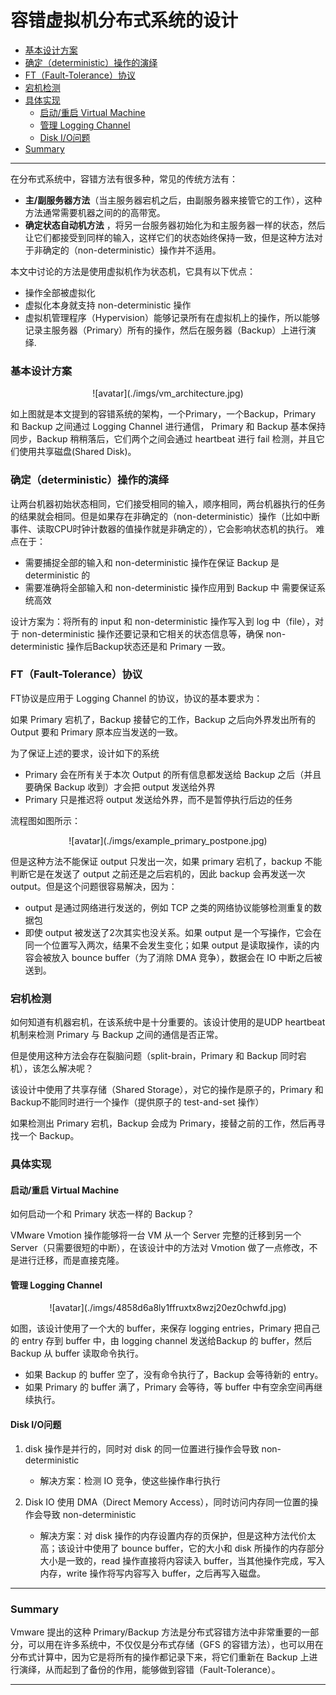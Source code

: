 
# 容错虚拟机分布式系统的设计

<!-- MarkdownTOC indent="\t" autolink="true" -->

- [基本设计方案](#%E5%9F%BA%E6%9C%AC%E8%AE%BE%E8%AE%A1%E6%96%B9%E6%A1%88)
- [确定（deterministic）操作的演绎](#%E7%A1%AE%E5%AE%9A%EF%BC%88deterministic%EF%BC%89%E6%93%8D%E4%BD%9C%E7%9A%84%E6%BC%94%E7%BB%8E)
- [FT（Fault-Tolerance）协议](#ft%EF%BC%88fault-tolerance%EF%BC%89%E5%8D%8F%E8%AE%AE)
- [宕机检测](#%E5%AE%95%E6%9C%BA%E6%A3%80%E6%B5%8B)
- [具体实现](#%E5%85%B7%E4%BD%93%E5%AE%9E%E7%8E%B0)
	- [启动/重启 Virtual Machine](#%E5%90%AF%E5%8A%A8%E9%87%8D%E5%90%AF-virtual-machine)
	- [管理 Logging Channel](#%E7%AE%A1%E7%90%86-logging-channel)
	- [Disk I/O问题](#disk-io%E9%97%AE%E9%A2%98)
- [Summary](#summary)

<!-- /MarkdownTOC -->

----

在分布式系统中，容错方法有很多种，常见的传统方法有： 

- **主/副服务器方法**（当主服务器宕机之后，由副服务器来接管它的工作），这种方法通常需要机器之间的的高带宽。
- **确定状态自动机方法** ，将另一台服务器初始化为和主服务器一样的状态，然后让它们都接受到同样的输入，这样它们的状态始终保持一致，但是这种方法对于非确定的（non-deterministic）操作并不适用。 

本文中讨论的方法是使用虚拟机作为状态机，它具有以下优点：

+ 操作全部被虚拟化
+ 虚拟化本身就支持 non-deterministic 操作
+ 虚拟机管理程序（Hypervision）能够记录所有在虚拟机上的操作，所以能够记录主服务器（Primary）所有的操作，然后在服务器（Backup）上进行演绎. 

### 基本设计方案
 <div align="center">![avatar](./imgs/vm_architecture.jpg)</div>

如上图就是本文提到的容错系统的架构，一个Primary，一个Backup，Primary 和 Backup 之间通过 Logging Channel 进行通信， Primary 和 Backup 基本保持同步，Backup 稍稍落后，它们两个之间会通过 heartbeat 进行 fail 检测，并且它们使用共享磁盘(Shared Disk)。

### 确定（deterministic）操作的演绎

让两台机器初始状态相同，它们接受相同的输入，顺序相同，两台机器执行的任务的结果就会相同。但是如果存在非确定的（non-deterministic）操作（比如中断事件、读取CPU时钟计数器的值操作就是非确定的），它会影响状态机的执行。
难点在于：

- 需要捕捉全部的输入和 non-deterministic 操作在保证 Backup 是deterministic 的
- 需要准确将全部输入和 non-deterministic 操作应用到 Backup 中
需要保证系统高效

设计方案为：将所有的 input 和 non-deterministic 操作写入到 log 中（file），对于 non-deterministic 操作还要记录和它相关的状态信息等，确保 non-deterministic 操作后Backup状态还是和 Primary 一致。 

### FT（Fault-Tolerance）协议

FT协议是应用于 Logging Channel 的协议，协议的基本要求为：

如果 Primary 宕机了，Backup 接替它的工作，Backup 之后向外界发出所有的Output 要和 Primary 原本应当发送的一致。

为了保证上述的要求，设计如下的系统

+ Primary 会在所有关于本次 Output 的所有信息都发送给 Backup 之后（并且要确保 Backup 收到）才会把 output 发送给外界
+ Primary 只是推迟将 output 发送给外界，而不是暂停执行后边的任务

流程图如图所示：

 <div align="center">![avatar](./imgs/example_primary_postpone.jpg)</div>

但是这种方法不能保证 output 只发出一次，如果 primary 宕机了，backup 不能判断它是在发送了 output 之前还是之后宕机的，因此 backup 会再发送一次 output。但是这个问题很容易解决，因为：

+ output 是通过网络进行发送的，例如 TCP 之类的网络协议能够检测重复的数据包
+ 即使 output 被发送了2次其实也没关系。如果 output 是一个写操作，它会在同一个位置写入两次，结果不会发生变化；如果 output 是读取操作，读的内容会被放入 bounce buffer（为了消除 DMA 竞争），数据会在 IO 中断之后被送到。

### 宕机检测

如何知道有机器宕机，在该系统中是十分重要的。该设计使用的是UDP heartbeat 机制来检测 Primary 与 Backup 之间的通信是否正常。

但是使用这种方法会存在裂脑问题（split-brain，Primary 和 Backup 同时宕机），该怎么解决呢？

该设计中使用了共享存储（Shared Storage），对它的操作是原子的，Primary 和 Backup不能同时进行一个操作（提供原子的 test-and-set 操作）

如果检测出 Primary 宕机，Backup 会成为 Primary，接替之前的工作，然后再寻找一个 Backup。

### 具体实现

#### 启动/重启 Virtual Machine

如何启动一个和 Primary 状态一样的 Backup？

VMware Vmotion 操作能够将一台 VM 从一个 Server 完整的迁移到另一个 Server（只需要很短的中断），在该设计中的方法对 Vmotion 做了一点修改，不是进行迁移，而是直接克隆。

#### 管理 Logging Channel

 <div align="center">
![avatar](./imgs/4858d6a8ly1ffruxtx8wzj20ez0chwfd.jpg)</div>

如图，该设计使用了一个大的 buffer，来保存 logging entries，Primary 把自己的 entry 存到 buffer 中，由 logging channel 发送给Backup 的 buffer，然后 Backup 从 buffer 读取命令执行。

+ 如果 Backup 的 buffer 空了，没有命令执行了，Backup 会等待新的 entry。
+ 如果 Primary 的 buffer 满了，Primary 会等待，等 buffer 中有空余空间再继续执行。

#### Disk I/O问题

1. disk 操作是并行的，同时对 disk 的同一位置进行操作会导致 non-deterministic
	- 解决方案：检测 IO 竞争，使这些操作串行执行

2. Disk IO 使用 DMA（Direct Memory Access），同时访问内存同一位置的操作会导致 non-deterministic

	- 解决方案：对 disk 操作的内存设置内存的页保护，但是这种方法代价太高；该设计中使用了 bounce buffer，它的大小和 disk 所操作的内存部分大小是一致的，read 操作直接将内容读入 buffer，当其他操作完成，写入内存，write 操作将写内容写入 buffer，之后再写入磁盘。

----

### Summary

Vmware 提出的这种 Primary/Backup 方法是分布式容错方法中非常重要的一部分，可以用在许多系统中，不仅仅是分布式存储（GFS 的容错方法），也可以用在分布式计算中，因为它是将所有的操作都记录下来，将它们重新在 Backup 上进行演绎，从而起到了备份的作用，能够做到容错（Fault-Tolerance）。

----
